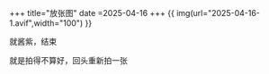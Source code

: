+++
title="放张图"
date =2025-04-16
+++
{{ img(url="2025-04-16-1.avif",width="100") }}

就酱紫，结束

就是拍得不算好，回头重新拍一张